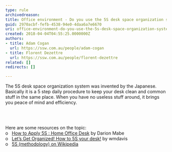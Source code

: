 ```yaml
---
type: rule
archivedreason: 
title: Office environment - Do you use the 5S desk space organization system invented by the Japanese?
guid: 2970acbf-fefb-4538-94e0-4daa6a7e6670
uri: office-environment-do-you-use-the-5s-desk-space-organization-system-invented-by-the-japanese
created: 2018-04-04T04:55:25.0000000Z
authors:
- title: Adam Cogan
  url: https://ssw.com.au/people/adam-cogan
- title: Florent Dezettre
  url: https://ssw.com.au/people/florent-dezettre
related: []
redirects: []

---
```



<p>

The 5S desk space organization system was
invented by the Japanese. Basically it is a 5 step daily procedure to keep your
desk clean and common stuff in the same place. When you have no useless stuff
around, it brings you peace of mind and efficiency.

</p>
<br><excerpt class='endintro'></excerpt><br>
<p>​Here are some resources on the topic&#58;<br>o&#160;&#160; <span lang="https&#58;//goleansixsigma.com/apply-5s-home-office-desk/"><a href="https&#58;//goleansixsigma.com/apply-5s-home-office-desk/">How to Apply 5S &#58; Home Office Desk</a></span> by Darion Mabe<br>o&#160;&#160; <a href="https&#58;//blogs.mtu.edu/improvement/2011/08/17/let%E2%80%99s-get-organized-how-to-5s-your-desk/">Let’s Get Organized! How to 5S your desk!</a> by wmdavis<br>o&#160;&#160; <a href="https&#58;//en.wikipedia.org/wiki/5S_%28methodology%29">5S (methodology) on Wikipedia</a></p>


